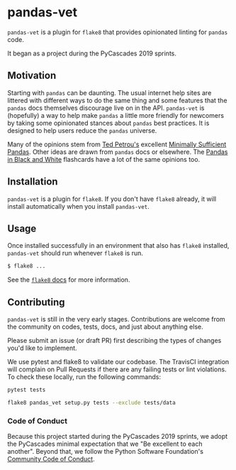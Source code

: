 # pandas-vet

`pandas-vet` is a plugin for `flake8` that provides opinionated linting for `pandas` code.

It began as a project during the PyCascades 2019 sprints.

## Motivation

Starting with `pandas` can be daunting. The usual internet help sites are littered with different ways to do the same thing and some features that the `pandas` docs themselves discourage live on in the API. `pandas-vet` is (hopefully) a way to help make `pandas` a little more friendly for newcomers by taking some opinionated stances about `pandas` best practices. It is designed to help users reduce the `pandas` universe.

Many of the opinions stem from [Ted Petrou's](https://twitter.com/TedPetrou) excellent [Minimally Sufficient Pandas](https://medium.com/dunder-data/minimally-sufficient-pandas-a8e67f2a2428). Other ideas are drawn from `pandas` docs or elsewhere. The [Pandas in Black and White](https://deppen8.github.io/pandas-bw/) flashcards have a lot of the same opinions too.

## Installation

`pandas-vet` is a plugin for `flake8`. If you don't have `flake8` already, it will install automatically when you install `pandas-vet`.

## Usage

Once installed successfully in an environment that also has `flake8` installed, `pandas-vet` should run whenever `flake8` is run.

```bash
$ flake8 ...
```

See the [`flake8` docs](http://flake8.pycqa.org/en/latest/user/invocation.html) for more information.

## Contributing

`pandas-vet` is still in the very early stages. Contributions are welcome from the community on codes, tests, docs, and just about anything else. 

Please submit an issue (or draft PR) first describing the types of changes you'd like to implement.

We use pytest and flake8 to validate our codebase. The TravisCI integration will complain on Pull Requests if there are any failing tests or lint violations. To check these locally, run the following commands:

```bash
pytest tests
```

```bash
flake8 pandas_vet setup.py tests --exclude tests/data
```

### Code of Conduct

Because this project started during the PyCascades 2019 sprints, we adopt the PyCascades minimal expectation that we "Be excellent to each another". Beyond that, we follow the Python Software Foundation's [Community Code of Conduct](https://www.python.org/psf/codeofconduct/).
